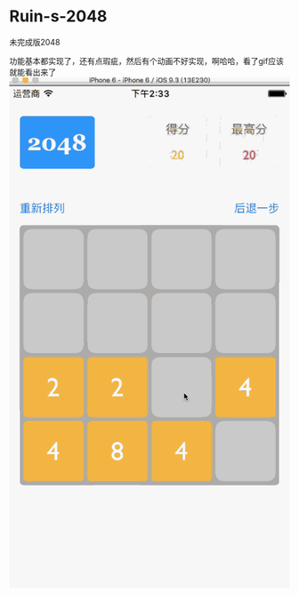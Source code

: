 # Ruin-s-2048
未完成版2048

功能基本都实现了，还有点瑕疵，然后有个动画不好实现，啊哈哈，看了gif应该就能看出来了
![image](https://github.com/RuinRui/Ruin-s-2048/blob/master/JMDWornik.gif)
